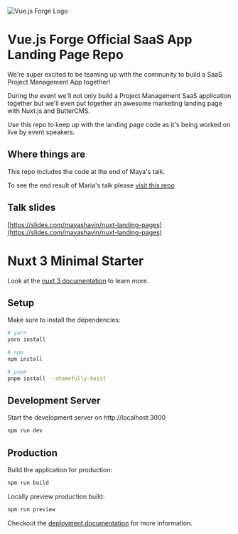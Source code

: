 ![Vue.js Forge Logo](https://vuejsforge.com/images/logo.svg)

# Vue.js Forge Official SaaS App Landing Page Repo

We're super excited to be teaming up with the community to build a SaaS Project Management App together! 

During the event we'll not only build a Project Management SaaS application together but we'll even put together an awesome marketing landing page with Nuxt.js and ButterCMS.

Use this repo to keep up with the landing page code as it's being worked on live by event speakers.

## Where things are

This repo includes the code at the end of Maya's talk.

To see the end result of Maria's talk please [visit this repo](https://github.com/ViolanteCodes/vueforge/tree/tutorial)

## Talk slides

[https://slides.com/mayashavin/nuxt-landing-pages](https://slides.com/mayashavin/nuxt-landing-pages)

# Nuxt 3 Minimal Starter

Look at the [nuxt 3 documentation](https://v3.nuxtjs.org) to learn more.

## Setup

Make sure to install the dependencies:

```bash
# yarn
yarn install

# npm
npm install

# pnpm
pnpm install --shamefully-hoist
```

## Development Server

Start the development server on http://localhost:3000

```bash
npm run dev
```

## Production

Build the application for production:

```bash
npm run build
```

Locally preview production build:

```bash
npm run preview
```

Checkout the [deployment documentation](https://v3.nuxtjs.org/guide/deploy/presets) for more information.
